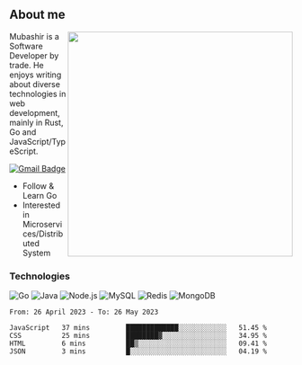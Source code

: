 ## About me

<img align="right" src="https://github-readme-stats-zhiwei-feng.vercel.app/api?username=mub4shir&show_icons=true" width="400" />

Mubashir is a Software Developer by trade. He enjoys writing about diverse technologies in web development, mainly in Rust, Go and JavaScript/TypeScript.

[![Gmail Badge](https://img.shields.io/badge/-mubashir11131719@gmail.com-c14438?style=flat-square&logo=Gmail&logoColor=white&link=mailto:mubashir11131719@gmail.com)](mailto:mubashir11131719@gmail.com)




- Follow & Learn Go
- Interested in Microservices/Distributed System


### Technologies
![Go](https://img.shields.io/badge/-Go-000000?style=flat-square&logo=go)
![Java](https://img.shields.io/badge/-Java-E34A86?style=flat-square&logo=java)
![Node.js](https://img.shields.io/badge/-Node.js-000000?style=flat-square&logo=node.js)
![MySQL](https://img.shields.io/badge/-MySQL-orange?style=flat-square&logo=MySQL)
![Redis](https://img.shields.io/badge/-Redis-black?style=flat-square&logo=Redis)
![MongoDB](https://img.shields.io/badge/-MongoDB-000000?style=flat-square&logo=mongodb)






<!--START_SECTION:waka-->

```text
From: 26 April 2023 - To: 26 May 2023

JavaScript   37 mins         █████████████░░░░░░░░░░░░   51.45 %
CSS          25 mins         ████████▓░░░░░░░░░░░░░░░░   34.95 %
HTML         6 mins          ██▒░░░░░░░░░░░░░░░░░░░░░░   09.41 %
JSON         3 mins          █░░░░░░░░░░░░░░░░░░░░░░░░   04.19 %
```

<!--END_SECTION:waka-->
</p>


